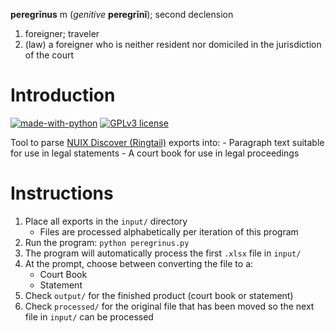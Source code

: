 **peregrīnus** m (*genitive* **peregrīnī**); second declension

1. foreigner; traveler
2. (law) a foreigner who is neither resident nor domiciled in the jurisdiction of the court

# Introduction 

[![made-with-python](https://img.shields.io/badge/Made%20with-Python-1f425f.svg)](https://www.python.org/) [![GPLv3 license](https://img.shields.io/badge/License-GPLv3-blue.svg)](https://github.com/andre-abadi/peregrinus/blob/master/LICENSE)

Tool to parse [NUIX Discover (Ringtail)](https://www.ringtail.com/) exports into:
    - Paragraph text suitable for use in legal statements
    - A court book for use in legal proceedings

# Instructions

1. Place all exports in the `input/` directory
    - Files are processed alphabetically per iteration of this program
2. Run the program: `python peregrinus.py`
3. The program will automatically process the first `.xlsx` file in `input/`
4. At the prompt, choose between converting the file to a:
    - Court Book
    - Statement
5. Check `output/` for the finished product (court book or statement)
6. Check `processed/` for the original file that has been moved so the next file in `input/` can be processed
